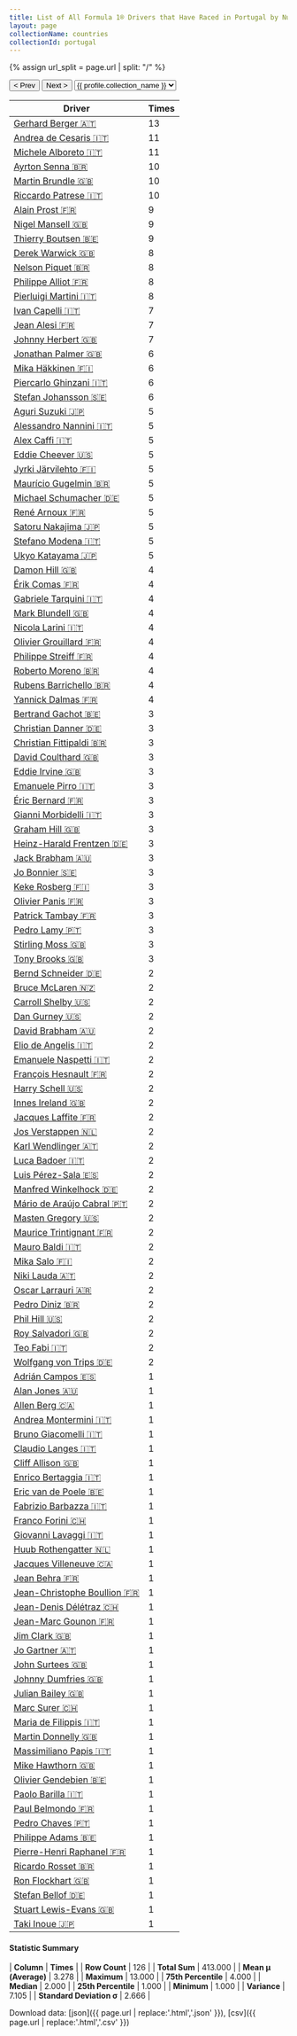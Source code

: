 ```yaml
---
title: List of All Formula 1® Drivers that Have Raced in Portugal by Number of Times
layout: page
collectionName: countries
collectionId: portugal
---
```


{% assign url_split = page.url | split: "/" %}
<div id="collection-navigation">
<button onclick="selector.options[selector.selectedIndex-1].value && (window.location = selector.options[selector.selectedIndex-1].value);">&lt; Prev</button>
<button onclick="selector.options[selector.selectedIndex+1].value && (window.location = selector.options[selector.selectedIndex+1].value);">Next &gt;</button>
<select id="selector" onchange="this.options[this.selectedIndex].value && (window.location = this.options[this.selectedIndex].value);">
  {% for collectionId in site.data[page.collectionName].refs %}
    {% if collectionId == page.collectionId %}
      {% assign selected = "selected" %}
    {% else %}
      {% assign selected = "" %}
    {% endif %}
    {% assign profile = site.data[page.collectionName][collectionId].profile %}
    <option value="/f1/{{ page.collectionName }}/{{ collectionId }}/{{ url_split[4] }}" {{ selected }}>{{ profile.collection_name }}</option>
  {% endfor %}
</select>
</div>

| Driver | Times |
|--|--|
| [Gerhard Berger 🇦🇹](/f1/drivers/berger) | 13 |
| [Andrea de Cesaris 🇮🇹](/f1/drivers/cesaris) | 11 |
| [Michele Alboreto 🇮🇹](/f1/drivers/alboreto) | 11 |
| [Ayrton Senna 🇧🇷](/f1/drivers/senna) | 10 |
| [Martin Brundle 🇬🇧](/f1/drivers/brundle) | 10 |
| [Riccardo Patrese 🇮🇹](/f1/drivers/patrese) | 10 |
| [Alain Prost 🇫🇷](/f1/drivers/prost) | 9 |
| [Nigel Mansell 🇬🇧](/f1/drivers/mansell) | 9 |
| [Thierry Boutsen 🇧🇪](/f1/drivers/boutsen) | 9 |
| [Derek Warwick 🇬🇧](/f1/drivers/warwick) | 8 |
| [Nelson Piquet 🇧🇷](/f1/drivers/piquet) | 8 |
| [Philippe Alliot 🇫🇷](/f1/drivers/alliot) | 8 |
| [Pierluigi Martini 🇮🇹](/f1/drivers/martini) | 8 |
| [Ivan Capelli 🇮🇹](/f1/drivers/capelli) | 7 |
| [Jean Alesi 🇫🇷](/f1/drivers/alesi) | 7 |
| [Johnny Herbert 🇬🇧](/f1/drivers/herbert) | 7 |
| [Jonathan Palmer 🇬🇧](/f1/drivers/palmer) | 6 |
| [Mika Häkkinen 🇫🇮](/f1/drivers/hakkinen) | 6 |
| [Piercarlo Ghinzani 🇮🇹](/f1/drivers/ghinzani) | 6 |
| [Stefan Johansson 🇸🇪](/f1/drivers/johansson) | 6 |
| [Aguri Suzuki 🇯🇵](/f1/drivers/suzuki) | 5 |
| [Alessandro Nannini 🇮🇹](/f1/drivers/nannini) | 5 |
| [Alex Caffi 🇮🇹](/f1/drivers/caffi) | 5 |
| [Eddie Cheever 🇺🇸](/f1/drivers/cheever) | 5 |
| [Jyrki Järvilehto 🇫🇮](/f1/drivers/lehto) | 5 |
| [Maurício Gugelmin 🇧🇷](/f1/drivers/gugelmin) | 5 |
| [Michael Schumacher 🇩🇪](/f1/drivers/michael_schumacher) | 5 |
| [René Arnoux 🇫🇷](/f1/drivers/arnoux) | 5 |
| [Satoru Nakajima 🇯🇵](/f1/drivers/satoru_nakajima) | 5 |
| [Stefano Modena 🇮🇹](/f1/drivers/modena) | 5 |
| [Ukyo Katayama 🇯🇵](/f1/drivers/katayama) | 5 |
| [Damon Hill 🇬🇧](/f1/drivers/damon_hill) | 4 |
| [Érik Comas 🇫🇷](/f1/drivers/comas) | 4 |
| [Gabriele Tarquini 🇮🇹](/f1/drivers/tarquini) | 4 |
| [Mark Blundell 🇬🇧](/f1/drivers/blundell) | 4 |
| [Nicola Larini 🇮🇹](/f1/drivers/larini) | 4 |
| [Olivier Grouillard 🇫🇷](/f1/drivers/grouillard) | 4 |
| [Philippe Streiff 🇫🇷](/f1/drivers/streiff) | 4 |
| [Roberto Moreno 🇧🇷](/f1/drivers/moreno) | 4 |
| [Rubens Barrichello 🇧🇷](/f1/drivers/barrichello) | 4 |
| [Yannick Dalmas 🇫🇷](/f1/drivers/dalmas) | 4 |
| [Bertrand Gachot 🇧🇪](/f1/drivers/gachot) | 3 |
| [Christian Danner 🇩🇪](/f1/drivers/danner) | 3 |
| [Christian Fittipaldi 🇧🇷](/f1/drivers/fittipaldi) | 3 |
| [David Coulthard 🇬🇧](/f1/drivers/coulthard) | 3 |
| [Eddie Irvine 🇬🇧](/f1/drivers/irvine) | 3 |
| [Emanuele Pirro 🇮🇹](/f1/drivers/pirro) | 3 |
| [Éric Bernard 🇫🇷](/f1/drivers/bernard) | 3 |
| [Gianni Morbidelli 🇮🇹](/f1/drivers/morbidelli) | 3 |
| [Graham Hill 🇬🇧](/f1/drivers/hill) | 3 |
| [Heinz-Harald Frentzen 🇩🇪](/f1/drivers/frentzen) | 3 |
| [Jack Brabham 🇦🇺](/f1/drivers/jack_brabham) | 3 |
| [Jo Bonnier 🇸🇪](/f1/drivers/bonnier) | 3 |
| [Keke Rosberg 🇫🇮](/f1/drivers/keke_rosberg) | 3 |
| [Olivier Panis 🇫🇷](/f1/drivers/panis) | 3 |
| [Patrick Tambay 🇫🇷](/f1/drivers/tambay) | 3 |
| [Pedro Lamy 🇵🇹](/f1/drivers/lamy) | 3 |
| [Stirling Moss 🇬🇧](/f1/drivers/moss) | 3 |
| [Tony Brooks 🇬🇧](/f1/drivers/brooks) | 3 |
| [Bernd Schneider 🇩🇪](/f1/drivers/schneider) | 2 |
| [Bruce McLaren 🇳🇿](/f1/drivers/mclaren) | 2 |
| [Carroll Shelby 🇺🇸](/f1/drivers/shelby) | 2 |
| [Dan Gurney 🇺🇸](/f1/drivers/gurney) | 2 |
| [David Brabham 🇦🇺](/f1/drivers/brabham) | 2 |
| [Elio de Angelis 🇮🇹](/f1/drivers/angelis) | 2 |
| [Emanuele Naspetti 🇮🇹](/f1/drivers/naspetti) | 2 |
| [François Hesnault 🇫🇷](/f1/drivers/hesnault) | 2 |
| [Harry Schell 🇺🇸](/f1/drivers/schell) | 2 |
| [Innes Ireland 🇬🇧](/f1/drivers/ireland) | 2 |
| [Jacques Laffite 🇫🇷](/f1/drivers/laffite) | 2 |
| [Jos Verstappen 🇳🇱](/f1/drivers/verstappen) | 2 |
| [Karl Wendlinger 🇦🇹](/f1/drivers/wendlinger) | 2 |
| [Luca Badoer 🇮🇹](/f1/drivers/badoer) | 2 |
| [Luis Pérez-Sala 🇪🇸](/f1/drivers/sala) | 2 |
| [Manfred Winkelhock 🇩🇪](/f1/drivers/manfred_winkelhock) | 2 |
| [Mário de Araújo Cabral 🇵🇹](/f1/drivers/cabral) | 2 |
| [Masten Gregory 🇺🇸](/f1/drivers/gregory) | 2 |
| [Maurice Trintignant 🇫🇷](/f1/drivers/trintignant) | 2 |
| [Mauro Baldi 🇮🇹](/f1/drivers/baldi) | 2 |
| [Mika Salo 🇫🇮](/f1/drivers/salo) | 2 |
| [Niki Lauda 🇦🇹](/f1/drivers/lauda) | 2 |
| [Oscar Larrauri 🇦🇷](/f1/drivers/larrauri) | 2 |
| [Pedro Diniz 🇧🇷](/f1/drivers/diniz) | 2 |
| [Phil Hill 🇺🇸](/f1/drivers/phil_hill) | 2 |
| [Roy Salvadori 🇬🇧](/f1/drivers/salvadori) | 2 |
| [Teo Fabi 🇮🇹](/f1/drivers/fabi) | 2 |
| [Wolfgang von Trips 🇩🇪](/f1/drivers/trips) | 2 |
| [Adrián Campos 🇪🇸](/f1/drivers/campos) | 1 |
| [Alan Jones 🇦🇺](/f1/drivers/jones) | 1 |
| [Allen Berg 🇨🇦](/f1/drivers/berg) | 1 |
| [Andrea Montermini 🇮🇹](/f1/drivers/montermini) | 1 |
| [Bruno Giacomelli 🇮🇹](/f1/drivers/giacomelli) | 1 |
| [Claudio Langes 🇮🇹](/f1/drivers/langes) | 1 |
| [Cliff Allison 🇬🇧](/f1/drivers/allison) | 1 |
| [Enrico Bertaggia 🇮🇹](/f1/drivers/bertaggia) | 1 |
| [Eric van de Poele 🇧🇪](/f1/drivers/poele) | 1 |
| [Fabrizio Barbazza 🇮🇹](/f1/drivers/barbazza) | 1 |
| [Franco Forini 🇨🇭](/f1/drivers/forini) | 1 |
| [Giovanni Lavaggi 🇮🇹](/f1/drivers/lavaggi) | 1 |
| [Huub Rothengatter 🇳🇱](/f1/drivers/rothengatter) | 1 |
| [Jacques Villeneuve 🇨🇦](/f1/drivers/villeneuve) | 1 |
| [Jean Behra 🇫🇷](/f1/drivers/behra) | 1 |
| [Jean-Christophe Boullion 🇫🇷](/f1/drivers/boullion) | 1 |
| [Jean-Denis Délétraz 🇨🇭](/f1/drivers/deletraz) | 1 |
| [Jean-Marc Gounon 🇫🇷](/f1/drivers/gounon) | 1 |
| [Jim Clark 🇬🇧](/f1/drivers/clark) | 1 |
| [Jo Gartner 🇦🇹](/f1/drivers/gartner) | 1 |
| [John Surtees 🇬🇧](/f1/drivers/surtees) | 1 |
| [Johnny Dumfries 🇬🇧](/f1/drivers/dumfries) | 1 |
| [Julian Bailey 🇬🇧](/f1/drivers/bailey) | 1 |
| [Marc Surer 🇨🇭](/f1/drivers/surer) | 1 |
| [Maria de Filippis 🇮🇹](/f1/drivers/filippis) | 1 |
| [Martin Donnelly 🇬🇧](/f1/drivers/donnelly) | 1 |
| [Massimiliano Papis 🇮🇹](/f1/drivers/papis) | 1 |
| [Mike Hawthorn 🇬🇧](/f1/drivers/hawthorn) | 1 |
| [Olivier Gendebien 🇧🇪](/f1/drivers/gendebien) | 1 |
| [Paolo Barilla 🇮🇹](/f1/drivers/barilla) | 1 |
| [Paul Belmondo 🇫🇷](/f1/drivers/belmondo) | 1 |
| [Pedro Chaves 🇵🇹](/f1/drivers/chaves) | 1 |
| [Philippe Adams 🇧🇪](/f1/drivers/adams) | 1 |
| [Pierre-Henri Raphanel 🇫🇷](/f1/drivers/raphanel) | 1 |
| [Ricardo Rosset 🇧🇷](/f1/drivers/rosset) | 1 |
| [Ron Flockhart 🇬🇧](/f1/drivers/flockhart) | 1 |
| [Stefan Bellof 🇩🇪](/f1/drivers/bellof) | 1 |
| [Stuart Lewis-Evans 🇬🇧](/f1/drivers/lewis-evans) | 1 |
| [Taki Inoue 🇯🇵](/f1/drivers/inoue) | 1 |

#### Statistic Summary

| **Column** | **Times** |
| **Row Count** | 126 |
| **Total Sum** | 413.000 |
| **Mean μ (Average)** | 3.278 |
| **Maximum** | 13.000 |
| **75th Percentile** | 4.000 |
| **Median** | 2.000 |
| **25th Percentile** | 1.000 |
| **Minimum** | 1.000 |
| **Variance** | 7.105 |
| **Standard Deviation σ** | 2.666 |

Download data: [json]({{ page.url | replace:'.html','.json' }}), [csv]({{ page.url | replace:'.html','.csv' }})
